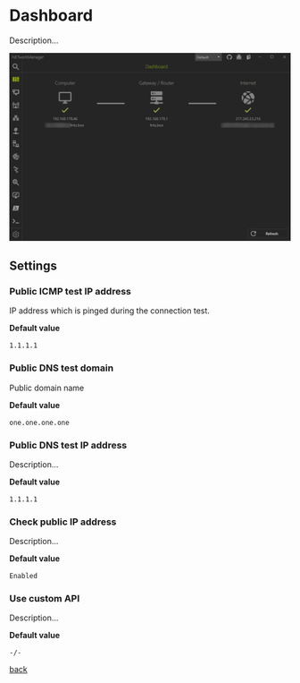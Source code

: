 # Dashboard
Description...

![Dashboard](Dashboard.png)

## Settings

### Public ICMP test IP address
IP address which is pinged during the connection test.

**Default value**
```
1.1.1.1
```

### Public DNS test domain
Public domain name

**Default value**
```
one.one.one.one
```

### Public DNS test IP address
Description...

**Default value**
```
1.1.1.1
```

### Check public IP address
Description...

**Default value**
```
Enabled
```

### Use custom API
Description...

**Default value**
```
-/-
```


[back](../README.md)
